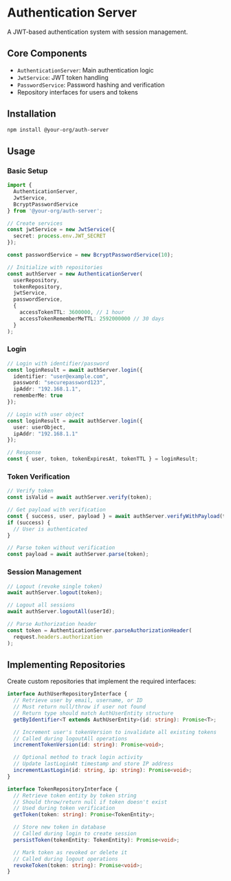 # Authentication Server

A JWT-based authentication system with session management.

## Core Components

- `AuthenticationServer`: Main authentication logic
- `JwtService`: JWT token handling
- `PasswordService`: Password hashing and verification
- Repository interfaces for users and tokens

## Installation

```bash
npm install @your-org/auth-server
```

## Usage

### Basic Setup

```typescript
import { 
  AuthenticationServer, 
  JwtService, 
  BcryptPasswordService 
} from '@your-org/auth-server';

// Create services
const jwtService = new JwtService({ 
  secret: process.env.JWT_SECRET 
});

const passwordService = new BcryptPasswordService(10);

// Initialize with repositories
const authServer = new AuthenticationServer(
  userRepository,
  tokenRepository,
  jwtService,
  passwordService,
  { 
    accessTokenTTL: 3600000, // 1 hour
    accessTokenRememberMeTTL: 2592000000 // 30 days
  }
);
```

### Login

```typescript
// Login with identifier/password
const loginResult = await authServer.login({
  identifier: "user@example.com",
  password: "securepassword123",
  ipAddr: "192.168.1.1",
  rememberMe: true
});

// Login with user object
const loginResult = await authServer.login({
  user: userObject,
  ipAddr: "192.168.1.1"
});

// Response
const { user, token, tokenExpiresAt, tokenTTL } = loginResult;
```

### Token Verification

```typescript
// Verify token
const isValid = await authServer.verify(token);

// Get payload with verification
const { success, user, payload } = await authServer.verifyWithPayload(token);
if (success) {
  // User is authenticated
}

// Parse token without verification
const payload = await authServer.parse(token);
```

### Session Management

```typescript
// Logout (revoke single token)
await authServer.logout(token);

// Logout all sessions
await authServer.logoutAll(userId);

// Parse Authorization header
const token = AuthenticationServer.parseAuthorizationHeader(
  request.headers.authorization
);
```

## Implementing Repositories

Create custom repositories that implement the required interfaces:

```typescript
interface AuthUserRepositoryInterface {
  // Retrieve user by email, username, or ID
  // Must return null/throw if user not found
  // Return type should match AuthUserEntity structure
  getByIdentifier<T extends AuthUserEntity>(id: string): Promise<T>;

  // Increment user's tokenVersion to invalidate all existing tokens
  // Called during logoutAll operations
  incrementTokenVersion(id: string): Promise<void>;

  // Optional method to track login activity
  // Update lastLoginAt timestamp and store IP address
  incrementLastLogin(id: string, ip: string): Promise<void>;
}

interface TokenRepositoryInterface {
  // Retrieve token entity by token string
  // Should throw/return null if token doesn't exist
  // Used during token verification
  getToken(token: string): Promise<TokenEntity>;

  // Store new token in database
  // Called during login to create session
  persistToken(tokenEntity: TokenEntity): Promise<void>;

  // Mark token as revoked or delete it
  // Called during logout operations
  revokeToken(token: string): Promise<void>;
}
```
